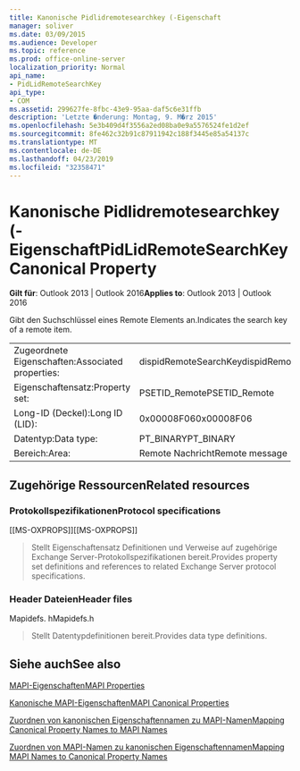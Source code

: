 ```yaml
---
title: Kanonische Pidlidremotesearchkey (-Eigenschaft
manager: soliver
ms.date: 03/09/2015
ms.audience: Developer
ms.topic: reference
ms.prod: office-online-server
localization_priority: Normal
api_name:
- PidLidRemoteSearchKey
api_type:
- COM
ms.assetid: 299627fe-8fbc-43e9-95aa-daf5c6e31ffb
description: 'Letzte �nderung: Montag, 9. M�rz 2015'
ms.openlocfilehash: 5e3b409d4f3556a2ed08ba0e9a5576524fe1d2ef
ms.sourcegitcommit: 8fe462c32b91c87911942c188f3445e85a54137c
ms.translationtype: MT
ms.contentlocale: de-DE
ms.lasthandoff: 04/23/2019
ms.locfileid: "32358471"
---
```

# <a name="pidlidremotesearchkey-canonical-property"></a><span data-ttu-id="fb214-103">Kanonische Pidlidremotesearchkey (-Eigenschaft</span><span class="sxs-lookup"><span data-stu-id="fb214-103">PidLidRemoteSearchKey Canonical Property</span></span>

  
  
<span data-ttu-id="fb214-104">**Gilt für**: Outlook 2013 | Outlook 2016</span><span class="sxs-lookup"><span data-stu-id="fb214-104">**Applies to**: Outlook 2013 | Outlook 2016</span></span> 
  
<span data-ttu-id="fb214-105">Gibt den Suchschlüssel eines Remote Elements an.</span><span class="sxs-lookup"><span data-stu-id="fb214-105">Indicates the search key of a remote item.</span></span>
  
|||
|:-----|:-----|
|<span data-ttu-id="fb214-106">Zugeordnete Eigenschaften:</span><span class="sxs-lookup"><span data-stu-id="fb214-106">Associated properties:</span></span>  <br/> |<span data-ttu-id="fb214-107">dispidRemoteSearchKey</span><span class="sxs-lookup"><span data-stu-id="fb214-107">dispidRemoteSearchKey</span></span>  <br/> |
|<span data-ttu-id="fb214-108">Eigenschaftensatz:</span><span class="sxs-lookup"><span data-stu-id="fb214-108">Property set:</span></span>  <br/> |<span data-ttu-id="fb214-109">PSETID_Remote</span><span class="sxs-lookup"><span data-stu-id="fb214-109">PSETID_Remote</span></span>  <br/> |
|<span data-ttu-id="fb214-110">Long-ID (Deckel):</span><span class="sxs-lookup"><span data-stu-id="fb214-110">Long ID (LID):</span></span>  <br/> |<span data-ttu-id="fb214-111">0x00008F06</span><span class="sxs-lookup"><span data-stu-id="fb214-111">0x00008F06</span></span>  <br/> |
|<span data-ttu-id="fb214-112">Datentyp:</span><span class="sxs-lookup"><span data-stu-id="fb214-112">Data type:</span></span>  <br/> |<span data-ttu-id="fb214-113">PT_BINARY</span><span class="sxs-lookup"><span data-stu-id="fb214-113">PT_BINARY</span></span>  <br/> |
|<span data-ttu-id="fb214-114">Bereich:</span><span class="sxs-lookup"><span data-stu-id="fb214-114">Area:</span></span>  <br/> |<span data-ttu-id="fb214-115">Remote Nachricht</span><span class="sxs-lookup"><span data-stu-id="fb214-115">Remote message</span></span>  <br/> |
   
## <a name="related-resources"></a><span data-ttu-id="fb214-116">Zugehörige Ressourcen</span><span class="sxs-lookup"><span data-stu-id="fb214-116">Related resources</span></span>

### <a name="protocol-specifications"></a><span data-ttu-id="fb214-117">Protokollspezifikationen</span><span class="sxs-lookup"><span data-stu-id="fb214-117">Protocol specifications</span></span>

<span data-ttu-id="fb214-118">[[MS-OXPROPS]]</span><span class="sxs-lookup"><span data-stu-id="fb214-118">[[MS-OXPROPS]]</span></span> 
  
> <span data-ttu-id="fb214-119">Stellt Eigenschaftensatz Definitionen und Verweise auf zugehörige Exchange Server-Protokollspezifikationen bereit.</span><span class="sxs-lookup"><span data-stu-id="fb214-119">Provides property set definitions and references to related Exchange Server protocol specifications.</span></span>
    
### <a name="header-files"></a><span data-ttu-id="fb214-120">Header Dateien</span><span class="sxs-lookup"><span data-stu-id="fb214-120">Header files</span></span>

<span data-ttu-id="fb214-121">Mapidefs. h</span><span class="sxs-lookup"><span data-stu-id="fb214-121">Mapidefs.h</span></span>
  
> <span data-ttu-id="fb214-122">Stellt Datentypdefinitionen bereit.</span><span class="sxs-lookup"><span data-stu-id="fb214-122">Provides data type definitions.</span></span>
    
## <a name="see-also"></a><span data-ttu-id="fb214-123">Siehe auch</span><span class="sxs-lookup"><span data-stu-id="fb214-123">See also</span></span>



[<span data-ttu-id="fb214-124">MAPI-Eigenschaften</span><span class="sxs-lookup"><span data-stu-id="fb214-124">MAPI Properties</span></span>](mapi-properties.md)
  
[<span data-ttu-id="fb214-125">Kanonische MAPI-Eigenschaften</span><span class="sxs-lookup"><span data-stu-id="fb214-125">MAPI Canonical Properties</span></span>](mapi-canonical-properties.md)
  
[<span data-ttu-id="fb214-126">Zuordnen von kanonischen Eigenschaftennamen zu MAPI-Namen</span><span class="sxs-lookup"><span data-stu-id="fb214-126">Mapping Canonical Property Names to MAPI Names</span></span>](mapping-canonical-property-names-to-mapi-names.md)
  
[<span data-ttu-id="fb214-127">Zuordnen von MAPI-Namen zu kanonischen Eigenschaftennamen</span><span class="sxs-lookup"><span data-stu-id="fb214-127">Mapping MAPI Names to Canonical Property Names</span></span>](mapping-mapi-names-to-canonical-property-names.md)

